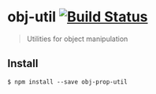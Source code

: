 # obj-util [![Build Status](https://travis-ci.org/jinsyaoommen/obj-prop-util.svg?branch=master)](https://travis-ci.org/jinsyaoommen/obj-prop-util)

> Utilities for object manipulation


## Install

```
$ npm install --save obj-prop-util
```
